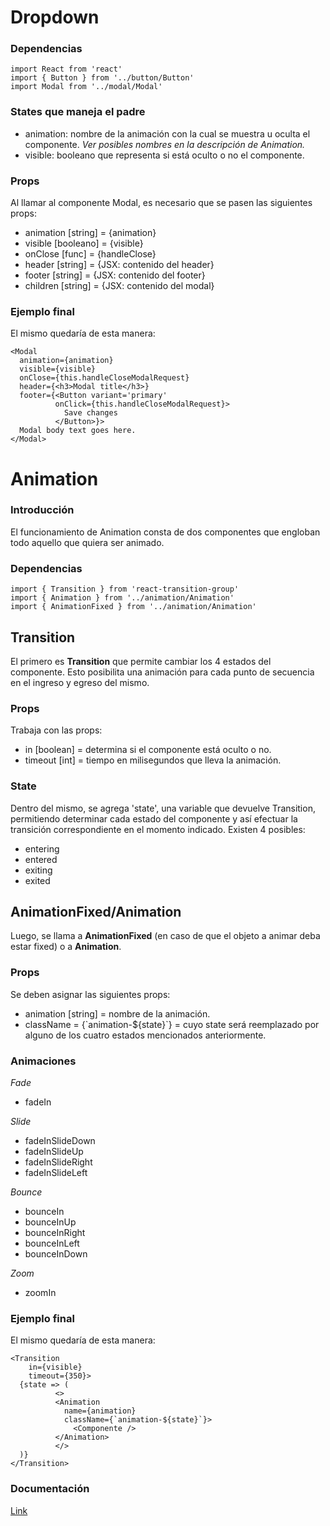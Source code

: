 # Dropdown

### Dependencias

```react
import React from 'react'
import { Button } from '../button/Button'
import Modal from '../modal/Modal'
```

### States que maneja el padre

- animation: nombre de la animación con la cual se muestra u oculta el componente. _Ver posibles nombres en la descripción de Animation._
- visible: booleano que representa si está oculto o no el componente.

### Props

Al llamar al componente Modal, es necesario que se pasen las siguientes props:

- animation [string] = {animation}
- visible [booleano] = {visible}
- onClose [func] = {handleClose}
- header [string] = {JSX: contenido del header}
- footer [string] = {JSX: contenido del footer}
- children [string] = {JSX: contenido del modal}

### Ejemplo final

El mismo quedaría de esta manera:

```react
<Modal 
  animation={animation} 
  visible={visible} 
  onClose={this.handleCloseModalRequest} 
  header={<h3>Modal title</h3>} 
  footer={<Button variant='primary' 
          onClick={this.handleCloseModalRequest}> 
            Save changes
          </Button>}> 
  Modal body text goes here. 
</Modal>
```

# Animation

### Introducción

El funcionamiento de Animation consta de dos componentes que engloban todo aquello que quiera ser animado.

### Dependencias 

```react
import { Transition } from 'react-transition-group'
import { Animation } from '../animation/Animation'
import { AnimationFixed } from '../animation/Animation'
```

## Transition

El primero es **Transition** que permite cambiar los 4 estados del componente. Esto posibilita una animación para cada punto de secuencia en el ingreso y egreso del mismo.

### Props

Trabaja con las props:

- in [boolean] = determina si el componente está oculto o no.
- timeout [int] = tiempo en milisegundos que lleva la animación.

### State

Dentro del mismo, se agrega 'state', una variable que devuelve Transition, permitiendo determinar cada estado del componente y así efectuar la transición correspondiente en el momento indicado. Existen 4 posibles: 

- entering
- entered
- exiting
- exited

## AnimationFixed/Animation

Luego, se llama a **AnimationFixed** (en caso de que el objeto a animar deba estar fixed) o a **Animation**.

### Props

Se deben asignar las siguientes props: 

- animation [string] = nombre de la animación.
- className = {\`animation-${state}\`} = cuyo state será reemplazado por alguno de los cuatro estados mencionados anteriormente.

### Animaciones

_Fade_
- fadeIn

_Slide_
- fadeInSlideDown
- fadeInSlideUp
- fadeInSlideRight
- fadeInSlideLeft

_Bounce_
- bounceIn
- bounceInUp
- bounceInRight
- bounceInLeft
- bounceInDown

_Zoom_
- zoomIn

### Ejemplo final

El mismo quedaría de esta manera:

```react
<Transition 
    in={visible} 
    timeout={350}>
  {state => (
          <> 
          <Animation 
            name={animation} 
            className={`animation-${state}`}> 
              <Componente /> 
          </Animation>
          </>
  )}
</Transition>
```

### Documentación

[Link](https://reactcommunity.org/react-transition-group/transition)